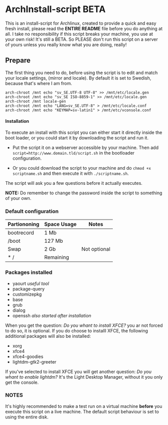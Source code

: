 ArchInstall-script BETA
==================

This is an install-script for Archlinux, created to provide a quick and easy fresh install, please read the **ENTIRE README** file before you do anything at all. I take no responsibility if this script breaks your machine, you use at your own risk! It's still a BETA. So PLEASE don't run this script on a server of yours unless you really know what you are doing, really!

## Prepare ##
The first thing you need to do, before using the script is to edit and match your locale settings, (mirror and locale). By default it is set to Swedish, because that's where I am from.

```shell
arch-chroot /mnt echo "sv_SE.UTF-8 UTF-8" >> /mnt/etc/locale.gen
arch-chroot /mnt echo "sv_SE ISO-8859-1" >> /mnt/etc/locale.gen
arch-chroot /mnt locale-gen
arch-chroot /mnt echo "LANG=sv_SE.UTF-8" > /mnt/etc/locale.conf
arch-chroot /mnt echo "KEYMAP=sv-latin1" > /mnt/etc/vconsole.conf
```

#### Installation ####
To execute an install with this script you can either start it directly inside the boot loader, or you could start it by downloading the script and run it.

* Put the script it on a webserver accessible by your machine. Then add `script=http://www.domain.tld/script.sh` in the bootloader configuration.

* Or you could download the script to your machine and do `chmod +x scriptname.sh` and then execute it with `./scriptname.sh`.

The script will ask you a few questions before it actually executes.

**NOTE:** Do remember to change the password inside the script to something of your own.

### Default configuration ###

Partiononing | Space Usage | Notes
------------ | ----------- | -----
bootrecord | 1 Mb | 
/boot | 127 Mb | 
Swap | 2 Gb | Not optional
* / | Remaining | 

### Packages installed ###

* yaourt _useful tool_
* package-query
* customizepkg
* base
* grub
* dialog
* openssh _also started after installation_

When you get the question: _Do you whant to install XFCE?_ you ar not forced to do so, it is optional. If you do choose to installl XFCE, the following additional packages will also be installed:

* xorg
* xfce4
* xfce4-goodies
* lightdm-gtk2-greeter

If you've selected to install XFCE you will get another question: _Do you whant to enable lightdm?_ It's the Light Desktop Manager, without it you only get the console.

### NOTES ###
It's highly recommended to make a test run on a virtual machine **before** you execute this script on a live machine. The default script behaviour is set to using the entire disk.